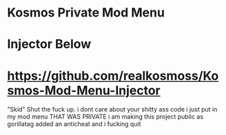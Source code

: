# Kosmos Private Mod Menu
# Injector Below
# https://github.com/realkosmoss/Kosmos-Mod-Menu-Injector
"Skid" Shut the fuck up.
i dont care about your shitty ass code i just put in my mod menu THAT WAS PRIVATE
i am making this project public as gorillatag added an anticheat and i fucking quit
